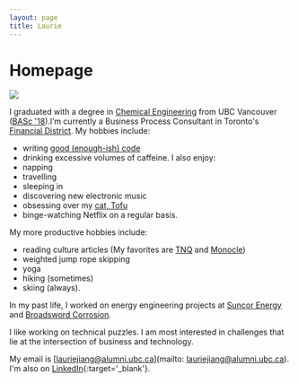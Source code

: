 ```yaml
---
layout: page
title: Laurie
---
```


# Homepage

<img class="profile-pic" src="https://media-exp1.licdn.com/dms/image/C4E03AQEgSOlG31NJYw/profile-displayphoto-shrink_400_400/0?e=1610582400&v=beta&t=YXMnBKfG9VT2PsXOKMOHI0Fc1yrO2TwRTKsTKm8wFew">

I graduated with a degree in [Chemical Engineering](http://chbe.ubc.ca) from UBC Vancouver ([BASc '18](https://www.ubc.ca/)).I’m currently a Business Process Consultant in Toronto's [Financial District](https://en.wikipedia.org/wiki/Financial_District,_Toronto). My hobbies include:
- writing [good (enough-ish) code](https://github.com/lowiejiang)
- drinking excessive volumes of caffeine. 
I also enjoy: 
- napping 
- travelling
- sleeping in
- discovering new electronic music
- obsessing over my [cat, Tofu](https://www.instagram.com/tofu_ragdoll/)
- binge-watching Netflix on a regular basis. 

My more productive hobbies include: 
- reading culture articles (My favorites are [TNQ](https://tnq.ca/issues/) and [Monocle](https://monocle.com/))
- weighted jump rope skipping
- yoga
- hiking (sometimes)
- skiing (always).

In my past life, I worked on energy engineering projects at [Suncor Energy](https://www.suncor.com/en-ca) and [Broadsword Corrosion](https://www.broadswordcorrosion.com/).

I like working on technical puzzles. I am most interested in challenges that lie at the intersection of business and technology.

My email is [lauriejiang@alumni.ubc.ca](mailto: lauriejiang@alumni.ubc.ca). I'm also on [LinkedIn](https://www.linkedin.com/in/lauriejiang/){:target='_blank'}.

